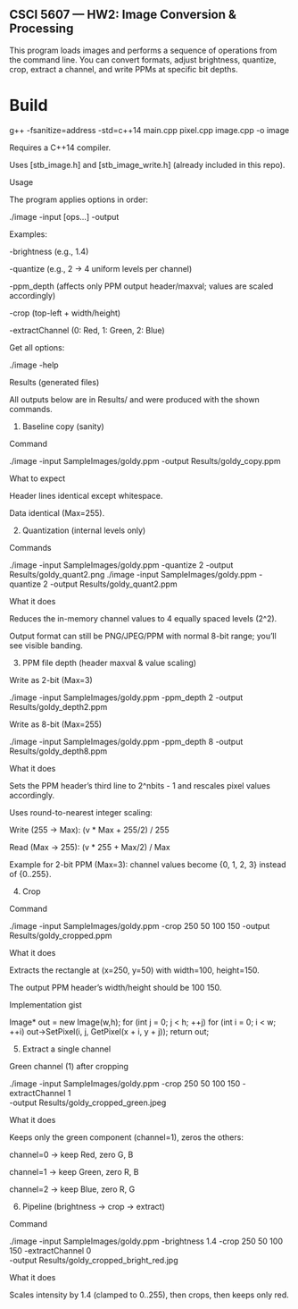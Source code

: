 ## CSCI 5607 — HW2: Image Conversion & Processing

This program loads images and performs a sequence of operations from the command line. You can convert formats, adjust brightness, quantize, crop, extract a channel, and write PPMs at specific bit depths.

# Build
g++ -fsanitize=address -std=c++14 main.cpp pixel.cpp image.cpp -o image


Requires a C++14 compiler.

Uses [stb_image.h] and [stb_image_write.h] (already included in this repo).

Usage

The program applies options in order:

./image -input <infile> [ops…] -output <outfile>


Examples:

-brightness <factor> (e.g., 1.4)

-quantize <nbits> (e.g., 2 → 4 uniform levels per channel)

-ppm_depth <nbits> (affects only PPM output header/maxval; values are scaled accordingly)

-crop <x y w h> (top-left + width/height)

-extractChannel <c> (0: Red, 1: Green, 2: Blue)

Get all options:

./image -help

Results (generated files)

All outputs below are in Results/ and were produced with the shown commands.

1) Baseline copy (sanity)

Command

./image -input SampleImages/goldy.ppm -output Results/goldy_copy.ppm


What to expect

Header lines identical except whitespace.

Data identical (Max=255).

2) Quantization (internal levels only)

Commands

./image -input SampleImages/goldy.ppm -quantize 2 -output Results/goldy_quant2.png
./image -input SampleImages/goldy.ppm -quantize 2 -output Results/goldy_quant2.ppm


What it does

Reduces the in-memory channel values to 4 equally spaced levels (2^2).

Output format can still be PNG/JPEG/PPM with normal 8-bit range; you’ll see visible banding.

3) PPM file depth (header maxval & value scaling)

Write as 2-bit (Max=3)

./image -input SampleImages/goldy.ppm -ppm_depth 2 -output Results/goldy_depth2.ppm


Write as 8-bit (Max=255)

./image -input SampleImages/goldy.ppm -ppm_depth 8 -output Results/goldy_depth8.ppm


What it does

Sets the PPM header’s third line to 2^nbits - 1 and rescales pixel values accordingly.

Uses round-to-nearest integer scaling:

Write (255 → Max): (v * Max + 255/2) / 255

Read (Max → 255): (v * 255 + Max/2) / Max

Example for 2-bit PPM (Max=3): channel values become {0, 1, 2, 3} instead of {0..255}.

4) Crop

Command

./image -input SampleImages/goldy.ppm -crop 250 50 100 150 -output Results/goldy_cropped.ppm


What it does

Extracts the rectangle at (x=250, y=50) with width=100, height=150.

The output PPM header’s width/height should be 100 150.

Implementation gist

Image* out = new Image(w,h);
for (int j = 0; j < h; ++j)
  for (int i = 0; i < w; ++i)
    out->SetPixel(i, j, GetPixel(x + i, y + j));
return out;

5) Extract a single channel

Green channel (1) after cropping

./image -input SampleImages/goldy.ppm -crop 250 50 100 150 -extractChannel 1 \
  -output Results/goldy_cropped_green.jpeg


What it does

Keeps only the green component (channel=1), zeros the others:

channel=0 → keep Red, zero G, B

channel=1 → keep Green, zero R, B

channel=2 → keep Blue, zero R, G

6) Pipeline (brightness → crop → extract)

Command

./image -input SampleImages/goldy.ppm -brightness 1.4 -crop 250 50 100 150 -extractChannel 0 \
  -output Results/goldy_cropped_bright_red.jpg


What it does

Scales intensity by 1.4 (clamped to 0..255), then crops, then keeps only red.

